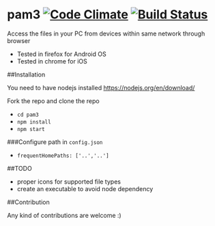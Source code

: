 # pam3 [![Code Climate](https://codeclimate.com/github/cjkumaresh/pam3/badges/gpa.svg)](https://codeclimate.com/github/cjkumaresh/pam3) [![Build Status](https://travis-ci.org/cjkumaresh/pam3.svg?branch=master)](https://travis-ci.org/cjkumaresh/pam3)

Access the files in your PC from devices within same network through browser

- Tested in firefox for Android OS
- Tested in chrome for iOS

##Installation

You need to have nodejs installed https://nodejs.org/en/download/

Fork the repo and clone the repo 
- `cd pam3`
- `npm install`
- `npm start`

###Configure path in `config.json`
- `frequentHomePaths: ['..','..']`


##TODO
- proper icons for supported file types
- create an executable to avoid node dependency

##Contribution

Any kind of contributions are welcome :)
